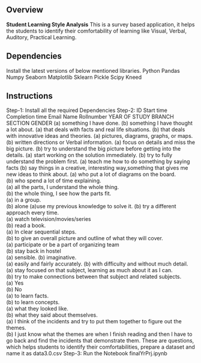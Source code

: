 ## Overview
**Student Learning Style Analysis**
  This is a survey based application, it helps the students to identify their comfortability of learning like Visual, Verbal, Auditory, Practical Learning.


## Dependencies
  Install the latest versions of below mentioned libraries.
    Python
    Pandas
    Numpy
    Seaborn
    Matplotlib
    Sklearn
    Pickle
    Scipy
    Kneed

## Instructions
  Step-1: Install all the required Dependencies
  Step-2: ID
          Start time
          Completion time
          Email
          Name
          Rollnumber
          YEAR OF STUDY
          BRANCH
          SECTION
          GENDER
          (a) something I have done.
          (b) something I have thought a lot about.
          (a) that deals with facts and real life situations.
          (b) that deals with innovative ideas and theories.
          (a) pictures, diagrams, graphs, or maps.
          (b) written directions or Verbal information.
          (a) focus on details and miss the big picture.
          (b) try to understand the big picture before getting into the details.
          (a) start working on the solution immediately.
          (b) try to fully understand the problem first.
          (a) teach me how to do something by saying facts
          (b) say things in a creative, interesting way,something that gives me new ideas to think about.
          (a) who put a lot of diagrams on the board.	
          (b) who spend a lot of time explaining.	
          (a) all the parts, I understand the whole thing.	 
          (b) the whole thing, I see how the parts fit. 	
          (a) in a group.	
          (b) alone	
          (a)use my previous knowledge to solve it.	
          (b) try a different approach every time.	
          (a) watch television/movies/series	
          (b) read a book.	
          (a) In clear sequential steps.	
          (b) to give an overall picture and outline of what they will cover.	
          (a) participate or be a part of organizing team	
          (b) stay back in hostel	
          (a) sensible.	
          (b) imaginative.	
          (a) easily and fairly accurately.	
          (b) with difficulty and without much detail.	
          (a) stay focused on that subject, learning as much about it as I can. 	
          (b) try to make connections between that subject and related subjects.	
          (a) Yes	
          (b) No	
          (a) to learn facts.	
          (b) to learn concepts.	
          (a) what they looked like.	
          (b) what they said about themselves.	
          (a) I think of the incidents and try to put them together to figure out the themes.	
          (b) I just know what the themes are when I finish reading and then I have to go back and find the incidents that demonstrate them.
          These are questions, which helps students to identify their comfortabilities, prepare a dataset and name it as data3.0.csv
    Step-3: Run the Notebook finalYrPrj.ipynb


